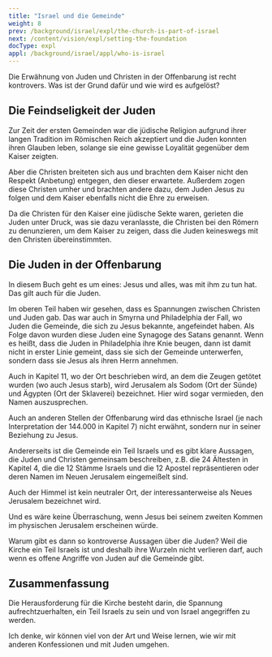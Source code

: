 ```yaml
---
title: "Israel und die Gemeinde"
weight: 8
prev: /background/israel/expl/the-church-is-part-of-israel
next: /content/vision/expl/setting-the-foundation
docType: expl
appl: /background/israel/appl/who-is-israel
---
```


Die Erwähnung von Juden und Christen in der Offenbarung ist recht kontrovers. Was ist der Grund dafür und wie wird es aufgelöst?

## Die Feindseligkeit der Juden

<a name="36d7"></a>
Zur Zeit der ersten Gemeinden war die jüdische Religion aufgrund ihrer langen Tradition im Römischen Reich akzeptiert und die Juden konnten ihren Glauben leben, solange sie eine gewisse Loyalität gegenüber dem Kaiser zeigten.

Aber die Christen breiteten sich aus und brachten dem Kaiser nicht den Respekt (Anbetung) entgegen, den dieser erwartete. Außerdem zogen diese Christen umher und brachten andere dazu, dem Juden Jesus zu folgen und dem Kaiser ebenfalls nicht die Ehre zu erweisen.

Da die Christen für den Kaiser eine jüdische Sekte waren, gerieten die Juden unter Druck, was sie dazu veranlasste, die Christen bei den Römern zu denunzieren, um dem Kaiser zu zeigen, dass die Juden keineswegs mit den Christen übereinstimmten.

## Die Juden in der Offenbarung

<a name="b028"></a>
In diesem Buch geht es um eines: Jesus und alles, was mit ihm zu tun hat. Das gilt auch für die Juden.

Im oberen Teil haben wir gesehen, dass es Spannungen zwischen Christen und Juden gab. Das war auch in Smyrna und Philadelphia der Fall, wo Juden die Gemeinde, die sich zu Jesus bekannte, angefeindet haben. Als Folge davon wurden diese Juden eine Synagoge des Satans genannt. Wenn es heißt, dass die Juden in Philadelphia ihre Knie beugen, dann ist damit nicht in erster Linie gemeint, dass sie sich der Gemeinde unterwerfen, sondern dass sie Jesus als ihren Herrn annehmen.

Auch in Kapitel 11, wo der Ort beschrieben wird, an dem die Zeugen getötet wurden (wo auch Jesus starb), wird Jerusalem als Sodom (Ort der Sünde) und Ägypten (Ort der Sklaverei) bezeichnet. Hier wird sogar vermieden, den Namen auszusprechen.

Auch an anderen Stellen der Offenbarung wird das ethnische Israel (je nach Interpretation der 144.000 in Kapitel 7) nicht erwähnt, sondern nur in seiner Beziehung zu Jesus.

Andererseits ist die Gemeinde ein Teil Israels und es gibt klare Aussagen, die Juden und Christen gemeinsam beschreiben, z.B. die 24 Ältesten in Kapitel 4, die die 12 Stämme Israels und die 12 Apostel repräsentieren oder deren Namen im Neuen Jerusalem eingemeißelt sind.

Auch der Himmel ist kein neutraler Ort, der interessanterweise als Neues Jerusalem bezeichnet wird.

Und es wäre keine Überraschung, wenn Jesus bei seinem zweiten Kommen im physischen Jerusalem erscheinen würde.

Warum gibt es dann so kontroverse Aussagen über die Juden? Weil die Kirche ein Teil Israels ist und deshalb ihre Wurzeln nicht verlieren darf, auch wenn es offene Angriffe von Juden auf die Gemeinde gibt.

## Zusammenfassung

<a name="7a9f"></a>
Die Herausforderung für die Kirche besteht darin, die Spannung aufrechtzuerhalten, ein Teil Israels zu sein und von Israel angegriffen zu werden.

Ich denke, wir können viel von der Art und Weise lernen, wie wir mit anderen Konfessionen und mit Juden umgehen.

